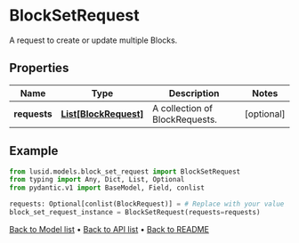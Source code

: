 # BlockSetRequest

A request to create or update multiple Blocks.
## Properties
Name | Type | Description | Notes
------------ | ------------- | ------------- | -------------
**requests** | [**List[BlockRequest]**](BlockRequest.md) | A collection of BlockRequests. | [optional] 
## Example

```python
from lusid.models.block_set_request import BlockSetRequest
from typing import Any, Dict, List, Optional
from pydantic.v1 import BaseModel, Field, conlist

requests: Optional[conlist(BlockRequest)] = # Replace with your value
block_set_request_instance = BlockSetRequest(requests=requests)

```

[Back to Model list](../README.md#documentation-for-models) &#8226; [Back to API list](../README.md#documentation-for-api-endpoints) &#8226; [Back to README](../README.md)

